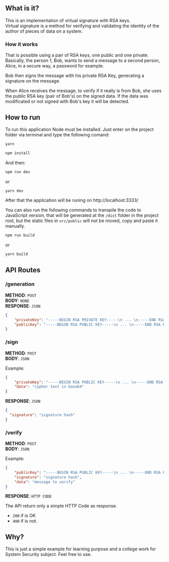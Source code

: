 ## What is it?

This is an implementation of virtual signature with RSA keys. <br>
Virtual signature is a method for verifying and validating the identity of the author of pieces of data on a system.<br>

### How it works

That is possible using a pair of RSA keys, one public and one private. Basically, the person 1, Bob, wants to send a message to a second person, Alice, in a secure way, a password for example.

Bob then signs the message with his private RSA Key, generating a signature on the message.

When Alice receives the message, to verify if it really is from Bob, she uses the public RSA key (pair of Bob's) on the signed data. If the data was modificated or not signed with Bob's key it will be detected.

## How to run

To run this application Node must be installed. Just enter on the project folder via terminal and type the following comand:

```sh
yarn
```

```sh
npm install
```

And then:

```sh
npm run dev
```

or

```sh
yarn dev
```

After that the application will be runing on http://localhost:3333/

You can also run the following commands to transpile the code to JavaScript version, that will be generated at the `/dist` folder in the project root, but the static files in `src/public` will not be moved, copy and paste it manually.

```sh
npm run build
```

or

```sh
yarn build
```

## API Routes

### <strong>/generation</strong>

<strong>METHOD</strong>: `POST`<br>
<strong>BODY</strong>: `NONE`<br>
<strong>RESPONSE</strong>: `JSON`

```json
{
	"privateKey": "-----BEGIN RSA PRIVATE KEY-----\n ... \n-----END RSA PUBLIC KEY-----",
    "publicKey": "-----BEGIN RSA PUBLIC KEY-----\n ... \n-----END RSA PUBLIC KEY-----"
}
```

### <strong>/sign</strong>

<strong>METHOD</strong>: `POST`<br>
<strong>BODY</strong>: `JSON`

Example: 

```json
{
	"privateKey": "-----BEGIN RSA PUBLIC KEY-----\n ... \n-----END RSA PUBLIC KEY-----",
	"data": "cypher text in base64"
}
```

<strong>RESPONSE</strong>: `JSON`<br>

```json
{
  "signature": "signature hash"
}
```

### <strong>/verify</strong>

<strong>METHOD</strong>: `POST`<br>
<strong>BODY</strong>: `JSON`

Example: 

```json
{
	"publicKey": "-----BEGIN RSA PUBLIC KEY-----\n ... \n-----END RSA PUBLIC KEY-----",
    "signature": "signature hash",
    "data": "message to verify"
}
```

<strong>RESPONSE</strong>: `HTTP CODE`

The API return only a simple HTTP Code as response.

- `200` if is OK
- `400` if is not.


## Why?

This is just a simple example for learning purpose and a college work for System Security subject. Feel free to use.
